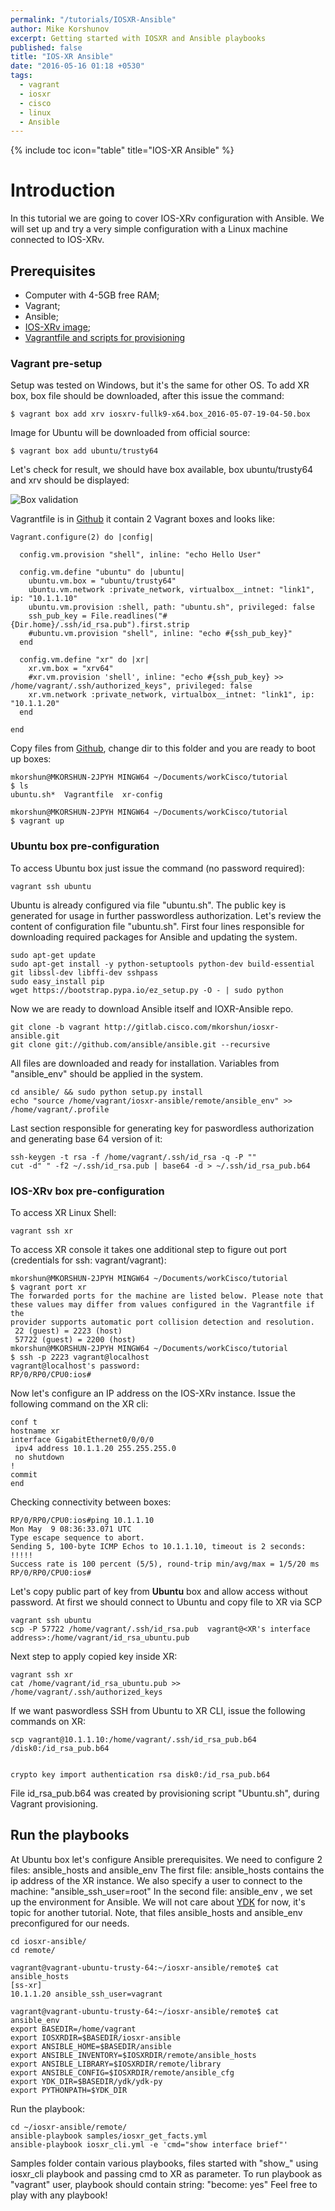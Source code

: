 ```yaml
---
permalink: "/tutorials/IOSXR-Ansible"
author: Mike Korshunov
excerpt: Getting started with IOSXR and Ansible playbooks
published: false
title: "IOS-XR Ansible"
date: "2016-05-16 01:18 +0530"
tags: 
  - vagrant
  - iosxr
  - cisco
  - linux
  - Ansible
---
```


{% include toc icon="table" title="IOS-XR Ansible" %}



# Introduction
In this tutorial we are going to cover IOS-XRv configuration with Ansible. We will set up and try a very simple configuration with a Linux machine connected to IOS-XRv.


## Prerequisites
- Computer with 4-5GB free RAM;
- Vagrant;
- Ansible;
- [IOS-XRv image](http://engci-maven-master.cisco.com/artifactory/appdevci-snapshot/);
- [Vagrantfile and scripts for provisioning](https://github.com/Maikor/IOSXR-Ansible-tutorial)

### Vagrant pre-setup

Setup was tested on Windows, but it's the same for other OS. To add XR box, box file should be downloaded, after this issue the command:
  
    $ vagrant box add xrv iosxrv-fullk9-x64.box_2016-05-07-19-04-50.box

Image for Ubuntu will be downloaded from official source:
  
    $ vagrant box add ubuntu/trusty64
    
Let's check for result, we should have box available, box ubuntu/trusty64 and xrv should be displayed:

![Box validation](https://xrdocs.github.io/xrdocs-images/assets/tutorial-images/xr-ansible-tutorial/xr_ansible_01_box_list.png)

Vagrantfile is in [Github](https://github.com/Maikor/IOSXR-Ansible-tutorial) it contain 2 Vagrant boxes and looks like:

```
Vagrant.configure(2) do |config|

  config.vm.provision "shell", inline: "echo Hello User"

  config.vm.define "ubuntu" do |ubuntu|
    ubuntu.vm.box = "ubuntu/trusty64"
    ubuntu.vm.network :private_network, virtualbox__intnet: "link1", ip: "10.1.1.10"
    ubuntu.vm.provision :shell, path: "ubuntu.sh", privileged: false
    ssh_pub_key = File.readlines("#{Dir.home}/.ssh/id_rsa.pub").first.strip
    #ubuntu.vm.provision "shell", inline: "echo #{ssh_pub_key}"
  end

  config.vm.define "xr" do |xr|
    xr.vm.box = "xrv64"
    #xr.vm.provision 'shell', inline: "echo #{ssh_pub_key} >> /home/vagrant/.ssh/authorized_keys", privileged: false
    xr.vm.network :private_network, virtualbox__intnet: "link1", ip: "10.1.1.20"
  end
   
end

```


Copy files from [Github](https://github.com/Maikor/IOSXR-Ansible-tutorial), change dir to this folder and you are ready to boot up boxes:

```
mkorshun@MKORSHUN-2JPYH MINGW64 ~/Documents/workCisco/tutorial
$ ls
ubuntu.sh*  Vagrantfile  xr-config

mkorshun@MKORSHUN-2JPYH MINGW64 ~/Documents/workCisco/tutorial
$ vagrant up
```


### Ubuntu box pre-configuration

To access Ubuntu box just issue the command (no password required):
```
vagrant ssh ubuntu
```
Ubuntu is already configured via file "ubuntu.sh".
The public key is generated for usage in further passwordless authorization. 
Let's review the content of configuration file "ubuntu.sh". First four lines responsible for downloading required packages for Ansible and updating the system. 
```
sudo apt-get update
sudo apt-get install -y python-setuptools python-dev build-essential git libssl-dev libffi-dev sshpass
sudo easy_install pip 
wget https://bootstrap.pypa.io/ez_setup.py -O - | sudo python
```
Now we are ready to download Ansible itself and IOXR-Ansible repo. 
```
git clone -b vagrant http://gitlab.cisco.com/mkorshun/iosxr-ansible.git
git clone git://github.com/ansible/ansible.git --recursive
```

All files are downloaded and ready for installation. Variables from "ansible_env" should be applied in the system.

```
cd ansible/ && sudo python setup.py install
echo "source /home/vagrant/iosxr-ansible/remote/ansible_env" >> /home/vagrant/.profile

```

Last section responsible for generating key for paswordless authorization and generating base 64 version of it:
```
ssh-keygen -t rsa -f /home/vagrant/.ssh/id_rsa -q -P ""
cut -d" " -f2 ~/.ssh/id_rsa.pub | base64 -d > ~/.ssh/id_rsa_pub.b64

```


### IOS-XRv box pre-configuration

To access XR Linux Shell: 
```
vagrant ssh xr
```

To access XR console it takes one additional step to figure out port (credentials for ssh: vagrant/vagrant):
```
mkorshun@MKORSHUN-2JPYH MINGW64 ~/Documents/workCisco/tutorial
$ vagrant port xr
The forwarded ports for the machine are listed below. Please note that
these values may differ from values configured in the Vagrantfile if the
provider supports automatic port collision detection and resolution.
 22 (guest) = 2223 (host)
 57722 (guest) = 2200 (host)
mkorshun@MKORSHUN-2JPYH MINGW64 ~/Documents/workCisco/tutorial
$ ssh -p 2223 vagrant@localhost
vagrant@localhost's password:
RP/0/RP0/CPU0:ios#
```

Now let's configure an IP address on the IOS-XRv instance. Issue the following command on the XR cli:

```
conf t
hostname xr
interface GigabitEthernet0/0/0/0
 ipv4 address 10.1.1.20 255.255.255.0
 no shutdown
!
commit
end
```

Checking connectivity between boxes:
```
RP/0/RP0/CPU0:ios#ping 10.1.1.10
Mon May  9 08:36:33.071 UTC
Type escape sequence to abort.
Sending 5, 100-byte ICMP Echos to 10.1.1.10, timeout is 2 seconds:
!!!!!
Success rate is 100 percent (5/5), round-trip min/avg/max = 1/5/20 ms
RP/0/RP0/CPU0:ios#
```


Let's copy public part of key from **Ubuntu** box and allow access without password. At first we should connect to Ubuntu and copy file to XR via SCP
```
vagrant ssh ubuntu
scp -P 57722 /home/vagrant/.ssh/id_rsa.pub  vagrant@<XR's interface address>:/home/vagrant/id_rsa_ubuntu.pub

```

Next step to apply copied key inside XR:
```
vagrant ssh xr
cat /home/vagrant/id_rsa_ubuntu.pub >> /home/vagrant/.ssh/authorized_keys
```


If we want paswordless SSH from Ubuntu to XR CLI, issue the following commands on XR:

```
scp vagrant@10.1.1.10:/home/vagrant/.ssh/id_rsa_pub.b64 /disk0:/id_rsa_pub.b64


crypto key import authentication rsa disk0:/id_rsa_pub.b64
```

File id_rsa_pub.b64 was created by provisioning script "Ubuntu.sh", during Vagrant provisioning.


## Run the playbooks

At Ubuntu box let's configure Ansible prerequisites. 
We need to configure 2 files: ansible_hosts and ansible_env
The first file: ansible_hosts contains the ip address of the XR instance.
We also specify a user to connect to the machine: "ansible_ssh_user=root"
In the second file: ansible_env , we set up the environment for Ansible.
We will not care about [YDK](https://github.com/CiscoDevNet/ydk-py-samples) for now, it's topic for another tutorial. Note, that files ansible_hosts and ansible_env preconfigured for our needs. 


```
cd iosxr-ansible/
cd remote/

vagrant@vagrant-ubuntu-trusty-64:~/iosxr-ansible/remote$ cat ansible_hosts
[ss-xr]
10.1.1.20 ansible_ssh_user=vagrant

vagrant@vagrant-ubuntu-trusty-64:~/iosxr-ansible/remote$ cat ansible_env
export BASEDIR=/home/vagrant
export IOSXRDIR=$BASEDIR/iosxr-ansible
export ANSIBLE_HOME=$BASEDIR/ansible
export ANSIBLE_INVENTORY=$IOSXRDIR/remote/ansible_hosts
export ANSIBLE_LIBRARY=$IOSXRDIR/remote/library
export ANSIBLE_CONFIG=$IOSXRDIR/remote/ansible_cfg
export YDK_DIR=$BASEDIR/ydk/ydk-py
export PYTHONPATH=$YDK_DIR

```

Run the playbook:
```
cd ~/iosxr-ansible/remote/
ansible-playbook samples/iosxr_get_facts.yml 
ansible-playbook iosxr_cli.yml -e 'cmd="show interface brief"' 
```

Samples folder contain various playbooks, files started with "show_" using iosxr_cli playbook and passing cmd to XR as parameter. To run playbook as "vagrant" user, playbook should contain string: "become: yes"
Feel free to play with any playbook!
